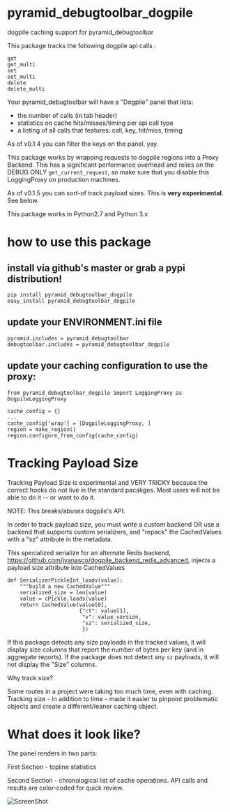 pyramid_debugtoolbar_dogpile
============================

dogpile caching support for pyramid_debugtoolbar

This package tracks the following dogpile api calls :

	get
	get_multi
	set
	set_multi
	delete
	delete_multi

Your pyramid_debugtoolbar will have a "Dogpile" panel that lists:

* the number of calls (in tab header)
* statistics on cache hits/misses/timing per api call type
* a listing of all calls that features: call, key, hit/miss, timing
	
As of v0.1.4 you can filter the keys on the panel. yay.

This package works by wrapping requests to dogpile regions into a Proxy Backend.  This has a significant performance overhead and relies on the DEBUG ONLY `get_current_request`, so make sure that you disable this LoggingProxy on production machines.

As of v0.1.5 you can sort-of track payload sizes.  This is **very experimental**.  See below.

This package works in Python2.7 and Python 3.x


how to use this package
=======================

## install via github's master or grab a pypi distribution!

	pip install pyramid_debugtoolbar_dogpile
	easy_install pyramid_debugtoolbar_dogpile

## update your ENVIRONMENT.ini file

    pyramid.includes = pyramid_debugtoolbar
    debugtoolbar.includes = pyramid_debugtoolbar_dogpile

## update your caching configuration to use the proxy:

    from pyramid_debugtoolbar_dogpile import LoggingProxy as DogpileLoggingProxy

    cache_config = {}
    ...
    cache_config['wrap'] = [DogpileLoggingProxy, ]
    region = make_region()
    region.configure_from_config(cache_config)


Tracking Payload Size
=======================

Tracking Payload Size is experimental and VERY TRICKY because the correct hooks do not live in the standard pacakges.  Most users will not be able to do it -- or want to do it.

NOTE: This breaks/abuses dogpile's API.

In order to track payload size, you must write a custom backend OR use a backend that supports custom serializers, and "repack" the CachedValues with a "sz" attribute in the metadata.

This specialized serialize for an alternate Redis backend, https://github.com/jvanasco/dogpile_backend_redis_advanced, injects a payload size attribute into CachedValues

	def SerializerPickleInt_loads(value):
		"""build a new CachedValue"""
		serialized_size = len(value)
		value = cPickle.loads(value)
		return CachedValue(value[0],
						   {"ct": value[1],
							"v": value_version,
							"sz": serialized_size,
							})

If this package detects any size payloads in the tracked values, it will display size columns that report the number of bytes per key (and in aggregate reports).  If the package
does not detect any `sz` payloads, it will not display the "Size" columns.

Why track size?

Some routes in a project were taking too much time, even with caching.  Tracking size - in addition to time - made it easier to pinpoint problematic objects and create a different/leaner caching object.


What does it look like?
=======================

The panel renders in two parts:

First Section - topline statistics

Second Section - chronological list of cache operations. API calls and results are color-coded for quick review.

![ScreenShot](https://raw.github.com/jvanasco/pyramid_debugtoolbar_dogpile/master/screenshot.png)
